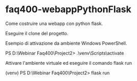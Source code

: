 # faq400-webappPythonFlask
Come costruire una webapp con python flask.

Eseguire il clone del progetto.

Esempio di attivazione da ambiente Windows PowerShell.

PS D:\Webinar Faq400\Project2> .\venv\Scripts\activate

Attivare l'ambiente virtuale ed eseguire il comando flask run

(venv) PS D:\Webinar Faq400\Project2> flask run
